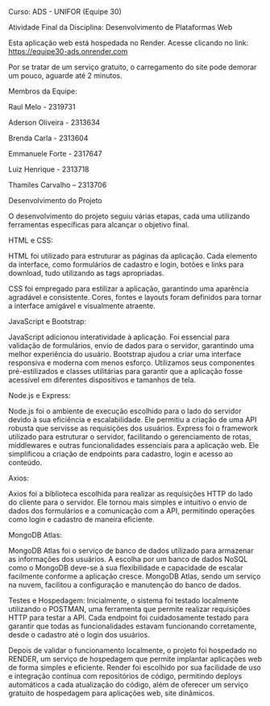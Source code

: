 Curso: ADS - UNIFOR (Equipe 30)

Atividade Final da Disciplina: Desenvolvimento de Plataformas Web

Esta aplicação web está hospedada no Render. Acesse clicando no link: https://equipe30-ads.onrender.com

Por se tratar de um serviço gratuito, o carregamento do site pode demorar um pouco, aguarde até 2 minutos.

Membros da Equipe:

Raul Melo - 2319731

Aderson Oliveira - 2313634

Brenda Carla - 2313604

Emmanuele Forte - 2317647

Luiz Henrique - 2313718

Thamiles Carvalho – 2313706

Desenvolvimento do Projeto

O desenvolvimento do projeto seguiu várias etapas, cada uma utilizando ferramentas específicas para alcançar o objetivo final.

HTML e CSS:

HTML foi utilizado para estruturar as páginas da aplicação. Cada elemento da interface, como formulários de cadastro e login, botões e links para download, tudo utilizando as tags apropriadas.

CSS foi empregado para estilizar a aplicação, garantindo uma aparência agradável e consistente. Cores, fontes e layouts foram definidos para tornar a interface amigável e visualmente atraente.

JavaScript e Bootstrap:

JavaScript adicionou interatividade à aplicação. Foi essencial para validação de formulários, envio de dados para o servidor, garantindo uma melhor experiência do usuário.
Bootstrap ajudou a criar uma interface responsiva e moderna com menos esforço. Utilizamos seus componentes pré-estilizados e classes utilitárias para garantir que a aplicação fosse acessível em diferentes dispositivos e tamanhos de tela.

Node.js e Express:

Node.js foi o ambiente de execução escolhido para o lado do servidor devido à sua eficiência e escalabilidade. Ele permitiu a criação de uma API robusta que servisse as requisições dos usuários.
Express foi o framework utilizado para estruturar o servidor, facilitando o gerenciamento de rotas, middlewares e outras funcionalidades essenciais para a aplicação web. Ele simplificou a criação de endpoints para cadastro, login e acesso ao conteúdo.

Axios:

Axios foi a biblioteca escolhida para realizar as requisições HTTP do lado do cliente para o servidor. Ele tornou mais simples e intuitivo o envio de dados dos formulários e a comunicação com a API, permitindo operações como login e cadastro de maneira eficiente.

MongoDB Atlas:

MongoDB Atlas foi o serviço de banco de dados utilizado para armazenar as informações dos usuários. A escolha por um banco de dados NoSQL como o MongoDB deve-se à sua flexibilidade e capacidade de escalar facilmente conforme a aplicação cresce. MongoDB Atlas, sendo um serviço na nuvem, facilitou a configuração e manutenção do banco de dados.

Testes e Hospedagem: Inicialmente, o sistema foi testado localmente utilizando o POSTMAN, uma ferramenta que permite realizar requisições HTTP para testar a API. Cada endpoint foi cuidadosamente testado para garantir que todas as funcionalidades estavam funcionando corretamente, desde o cadastro até o login dos usuários.

Depois de validar o funcionamento localmente, o projeto foi hospedado no RENDER, um serviço de hospedagem que permite implantar aplicações web de forma simples e eficiente. Render foi escolhido por sua facilidade de uso e integração contínua com repositórios de código, permitindo deploys automáticos a cada atualização do código, além de oferecer um serviço gratuito de hospedagem para aplicações web, site dinâmicos.